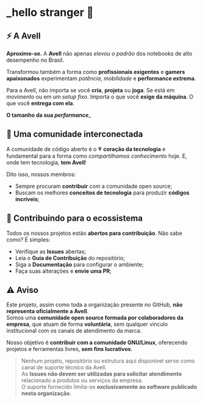 # \_hello stranger 🖖

## ⚡️ A Avell

**Aproxime-se.** A **Avell** não apenas _elevou o padrão_ dos notebooks de alto desempenho no Brasil.

Transformou também a forma como **profissionais exigentes** e **gamers apaixonados** experimentam _potência_, _mobilidade_ e **performance extrema**.

Para a Avell, não importa se você **cria**, **projeta** ou **joga**.
Se está em _movimento_ ou em um _setup fixo_.
Importa o que você **exige da máquina**. O que você **entrega com ela**.

**O tamanho da sua _performance_**\_

## 🍿 Uma comunidade interconectada

A comunidade de código aberto é o 💗 **coração da tecnologia** e fundamental para a forma como _compartilhamos conhecimento_ hoje.
E, onde tem tecnologia, **tem Avell**!

Dito isso, nossos membros:

- Sempre procuram **contribuir** com a comunidade open source;
- Buscam os melhores **conceitos de tecnologia** para produzir **códigos incríveis**;

## 👻 Contribuindo para o ecossistema

Todos os nossos projetos estão **abertos para contribuição**. Não sabe como? É simples:

- Verifique as **Issues** abertas;
- Leia o **Guia de Contribuição** do repositório;
- Siga a **Documentação** para configurar o ambiente;
- Faça suas alterações e **envie uma PR**;

## ⚠️ Aviso

Este projeto, assim como toda a organização presente no GitHub, **não representa oficialmente a Avell**.  
Somos uma **comunidade open source formada por colaboradores da empresa**, que atuam de forma **voluntária**, sem qualquer vínculo institucional com os canais de atendimento da marca.

Nosso objetivo é **contribuir com a comunidade GNU/Linux**, oferecendo projetos e ferramentas livres, **sem fins lucrativos**.

> Nenhum projeto, repositório ou estrutura aqui disponível serve como canal de suporte técnico da Avell.  
> As **Issues não devem ser utilizadas para solicitar atendimento** relacionado a produtos ou serviços da empresa.  
> O suporte fornecido limita-se **exclusivamente ao software publicado nesta organização**.


